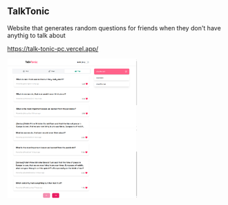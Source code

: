 ## TalkTonic

Website that generates random questions for friends when they don't have anythig to talk about

https://talk-tonic-pc.vercel.app/

<p float="left">
  <img src="screenshots/1.png" width="300" />
  <img src="screenshots/2.png" width="300" />
</p>
